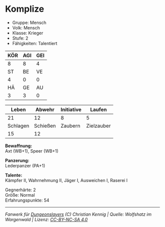 # Komplize  
- Gruppe: Mensch  
- Volk: Mensch  
- Klasse: Krieger  
- Stufe: 2  
- Fähigkeiten: Talentiert  


| KÖR | AGI | GEI |  
| --- | --- | --- |  
| 8   | 8   | 4   |
| ST  | BE  | VE  |  
| 4   | 0   | 0   |
| HÄ  | GE  | AU  |  
| 3   | 3   | 0   |


| Leben    | Abwehr   | Initiative | Laufen     |
| -------- | -------- | ---------- | ---------- |
| 21       | 12       | 8          | 5          |
| Schlagen | Schießen | Zaubern    | Zielzauber |
| 15       | 12       |            |            |

**Bewaffnung:**  
Axt (WB+1), Speer (WB+1)

**Panzerung:**  
Lederpanzer (PA+1)

**Talente:**  
Kämpfer II, Wahrnehmung II, Jäger I, Ausweichen I, Raserei I

Gegnerhärte: 2  
Größe: Normal  
Erfahrungspunkte: 54  



___
*Fanwerk für [Dungeonslayers](https://www.dungeonslayers.net/) (C) Christian Kennig | Quelle: Wolfshatz im Wargenwald | Lizenz: [CC-BY-NC-SA 4.0](https://creativecommons.org/licenses/by-nc-sa/4.0/deed.de)*